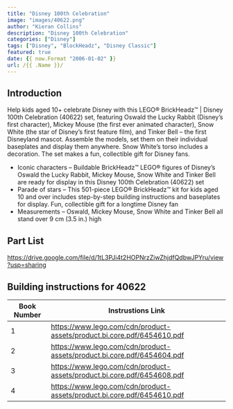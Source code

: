 ```yaml
---
title: "Disney 100th Celebration"
image: "images/40622.png"
author: "Kieran Collins"
description: "Disney 100th Celebration"
categories: ["Disney"]
tags: ["Disney", "BlockHeadz", "Disney Classic"]
featured: true
date: {{ now.Format "2006-01-02" }}
url: /{{ .Name }}/
---
```


## Introduction

Help kids aged 10+ celebrate Disney with this LEGO® BrickHeadz™ | Disney 100th Celebration (40622) set, featuring Oswald the Lucky Rabbit (Disney’s first character), Mickey Mouse (the first ever animated character), Snow White (the star of Disney’s first feature film), and Tinker Bell – the first Disneyland mascot. Assemble the models, set them on their individual baseplates and display them anywhere. Snow White’s torso includes a decoration. The set makes a fun, collectible gift for Disney fans.

- Iconic characters – Buildable BrickHeadz™ LEGO® figures of Disney’s Oswald the Lucky Rabbit, Mickey Mouse, Snow White and Tinker Bell are ready for display in this Disney 100th Celebration (40622) set
- Parade of stars – This 501-piece LEGO® BrickHeadz™ kit for kids aged 10 and over includes step-by-step building instructions and baseplates for display. Fun, collectible gift for a longtime Disney fan
- Measurements – Oswald, Mickey Mouse, Snow White and Tinker Bell all stand over 9 cm (3.5 in.) high

## Part List

https://drive.google.com/file/d/1tL3PJi4t2HOPNrzZiwZhjdfQdbwJPYru/view?usp=sharing

## Building instructions for 40622

| Book Number | Instrustions Link |
|-------------|-------------------|
| 1           | https://www.lego.com/cdn/product-assets/product.bi.core.pdf/6454610.pdf |
| 2           | https://www.lego.com/cdn/product-assets/product.bi.core.pdf/6454604.pdf |
| 3           | https://www.lego.com/cdn/product-assets/product.bi.core.pdf/6454608.pdf |
| 4           | https://www.lego.com/cdn/product-assets/product.bi.core.pdf/6454610.pdf |